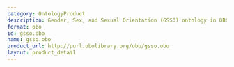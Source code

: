 ```yaml
---
category: OntologyProduct
description: Gender, Sex, and Sexual Orientation (GSSO) ontology in OBO format
format: obo
id: gsso.obo
name: gsso.obo
product_url: http://purl.obolibrary.org/obo/gsso.obo
layout: product_detail
---
```

